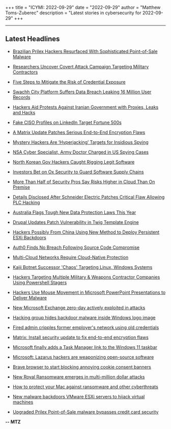+++
title = "ICYMI: 2022-09-29"
date = "2022-09-29"
author = "Matthew Toms-Zuberec"
description = "Latest stories in cybersecurity for 2022-09-29"
+++

---------------------------------------------------------------------------
## Latest Headlines
- [Brazilian Prilex Hackers Resurfaced With Sophisticated Point-of-Sale Malware](https://thehackernews.com/2022/09/brazilian-prilex-hackers-resurfaced.html)

- [Researchers Uncover Covert Attack Campaign Targeting Military Contractors](https://thehackernews.com/2022/09/researchers-uncover-covert-attack.html)

- [Five Steps to Mitigate the Risk of Credential Exposure](https://thehackernews.com/2022/09/five-steps-to-mitigate-risk-of.html)

- [Swachh City Platform Suffers Data Breach Leaking 16 Million User Records](https://thehackernews.com/2022/09/swachh-city-platform-suffers-data.html)

- [Hackers Aid Protests Against Iranian Government with Proxies, Leaks and Hacks](https://thehackernews.com/2022/09/hackers-aid-protests-against-iranian.html)

- [Fake CISO Profiles on LinkedIn Target Fortune 500s](https://krebsonsecurity.com/2022/09/fake-ciso-profiles-on-linkedin-target-fortune-500s/)

- [A Matrix Update Patches Serious End-to-End Encryption Flaws](https://www.wired.com/story/matrix-patches-vulnerabilities-that-completely-subvert-e2ee-guarantees/)

- [Mystery Hackers Are ‘Hyperjacking’ Targets for Insidious Spying](https://www.wired.com/story/hyperjacking-vmware-mandiant/)

- [NSA Cyber Specialist, Army Doctor Charged in US Spying Cases](https://www.securityweek.com/nsa-cyber-specialist-army-doctor-charged-us-spying-cases)

- [North Korean Gov Hackers Caught Rigging Legit Software](https://www.securityweek.com/north-korean-gov-hackers-caught-rigging-legit-software)

- [Investors Bet on Ox Security to Guard Software Supply Chains](https://www.securityweek.com/investors-bet-ox-security-guard-software-supply-chains)

- [More Than Half of Security Pros Say Risks Higher in Cloud Than On Premise](https://www.securityweek.com/more-half-security-pros-say-risks-higher-cloud-premise)

- [Details Disclosed After Schneider Electric Patches Critical Flaw Allowing PLC Hacking](https://www.securityweek.com/details-disclosed-after-schneider-electric-patches-critical-flaw-allowing-plc-hacking)

- [Australia Flags Tough New Data Protection Laws This Year](https://www.securityweek.com/australia-flags-tough-new-data-protection-laws-year)

- [Drupal Updates Patch Vulnerability in Twig Template Engine](https://www.securityweek.com/drupal-updates-patch-vulnerability-twig-template-engine)

- [Hackers Possibly From China Using New Method to Deploy Persistent ESXi Backdoors](https://www.securityweek.com/hackers-possibly-china-using-new-method-deploy-persistent-esxi-backdoors)

- [Auth0 Finds No Breach Following Source Code Compromise](https://www.securityweek.com/auth0-finds-no-breach-following-source-code-compromise)

- [Multi-Cloud Networks Require Cloud-Native Protection](https://www.securityweek.com/multi-cloud-networks-require-cloud-native-protection)

- [Kaiji Botnet Successor 'Chaos' Targeting Linux, Windows Systems](https://www.securityweek.com/kaiji-botnet-successor-chaos-targeting-linux-windows-systems)

- [Hackers Targeting Multiple Military & Weapons Contractor Companies Using Powershell Stagers](https://cybersecuritynews.com/hackers-targeting-multiple-contractor/)

- [Hackers Use Mouse Movement in Microsoft PowerPoint Presentations to Deliver Malware](https://cybersecuritynews.com/mouse-movement-in-microsoft-powerpoint-presentations-to-deliver-malware/)

- [New Microsoft Exchange zero-day actively exploited in attacks](https://www.bleepingcomputer.com/news/security/new-microsoft-exchange-zero-day-actively-exploited-in-attacks/)

- [Hacking group hides backdoor malware inside Windows logo image](https://www.bleepingcomputer.com/news/security/hacking-group-hides-backdoor-malware-inside-windows-logo-image/)

- [Fired admin cripples former employer's network using old credentials](https://www.bleepingcomputer.com/news/security/fired-admin-cripples-former-employers-network-using-old-credentials/)

- [Matrix: Install security update to fix end-to-end encryption flaws](https://www.bleepingcomputer.com/news/security/matrix-install-security-update-to-fix-end-to-end-encryption-flaws/)

- [Microsoft finally adds a Task Manager link to the Windows 11 taskbar](https://www.bleepingcomputer.com/news/microsoft/microsoft-finally-adds-a-task-manager-link-to-the-windows-11-taskbar/)

- [Microsoft: Lazarus hackers are weaponizing open-source software](https://www.bleepingcomputer.com/news/security/microsoft-lazarus-hackers-are-weaponizing-open-source-software/)

- [Brave browser to start blocking annoying cookie consent banners](https://www.bleepingcomputer.com/news/security/brave-browser-to-start-blocking-annoying-cookie-consent-banners/)

- [New Royal Ransomware emerges in multi-million dollar attacks](https://www.bleepingcomputer.com/news/security/new-royal-ransomware-emerges-in-multi-million-dollar-attacks/)

- [How to protect your Mac against ransomware and other cyberthreats](https://www.bleepingcomputer.com/news/security/how-to-protect-your-mac-against-ransomware-and-other-cyberthreats/)

- [New malware backdoors VMware ESXi servers to hijack virtual machines](https://www.bleepingcomputer.com/news/security/new-malware-backdoors-vmware-esxi-servers-to-hijack-virtual-machines/)

- [Upgraded Prilex Point-of-Sale malware bypasses credit card security](https://www.bleepingcomputer.com/news/security/upgraded-prilex-point-of-sale-malware-bypasses-credit-card-security/)

**-- MTZ**